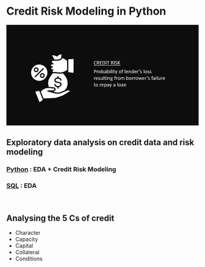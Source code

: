 # Credit Risk Modeling in Python
![](pics/crr.JPG)

## Exploratory data analysis on credit data and risk modeling <BR/>
### [Python](https://github.com/s1dewalker/Credit-Risk-Modeling-in-Python/blob/main/credit_risk_modeling-2.ipynb) : EDA + Credit Risk Modeling <br/>
### [SQL](https://github.com/s1dewalker/Credit-Risk-Modeling-in-Python/blob/main/SQLQuery_cr_loan2.sql) : EDA <br/>
<br/>

## Analysing the 5 Cs of credit

- Character
- Capacity
- Capital
- Collateral
- Conditions 





